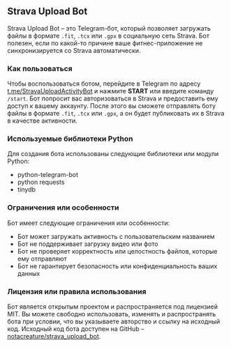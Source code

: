 ## Strava Upload Bot
Strava Upload Bot – это Telegram-бот, который позволяет загружать файлы в формате `.fit`, `.tcx` или `.gpx` в социальную сеть Strava. Бот полезен, если по какой-то причине ваше фитнес-приложение не синхронизируется со Strava автоматически.

### Как пользоваться
Чтобы воспользоваться ботом, перейдите в Telegram по адресу [t.me/StravaUploadActivityBot](https://t.me/StravaUploadActivityBot) и нажмите **START** или введите команду `/start`. Бот попросит вас авторизоваться в Strava и предоставить ему доступ к вашему аккаунту. После этого вы сможете отправлять боту файлы в формате `.fit`, `.tcx` или `.gpx`, а он будет публиковать их в Strava в качестве активности.

### Используемые библиотеки Python
Для создания бота использованы следующие библиотеки или модули Python:
* python-telegram-bot
* python requests
* tinydb

### Ограничения или особенности
Бот имеет следующие ограничения или особенности:
* Бот может загружать активность с пользовательским названием
* Бот не поддерживает загрузку видео или фото
* Бот не проверяет корректность или целостность файлов, которые ему отправляют
* Бот не гарантирует безопасность или конфиденциальность ваших данных

### Лицензия или правила использования
Бот является открытым проектом и распространяется под лицензией MIT. Вы можете свободно использовать, изменять и распространять бота при условии, что вы указываете авторство и ссылку на исходный код. Исходный код бота доступен на GitHub – [notacreature/strava_upload_bot](https://github.com/notacreature/strava_upload_bot).
